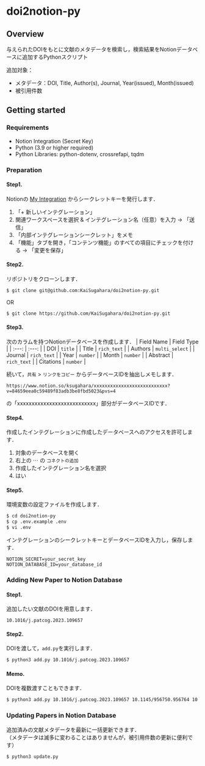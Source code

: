 # doi2notion-py

## Overview
与えられたDOIをもとに文献のメタデータを検索し，検索結果をNotionデータベースに追加するPythonスクリプト

追加対象：
- メタデータ：DOI, Title, Author(s), Journal, Year(issued), Month(issued)
- 被引用件数

## Getting started

### Requirements
- Notion Integration (Secret Key)
- Python (3.9 or higher required)
- Python Libraries: python-dotenv, crossrefapi, tqdm

### Preparation

#### Step1.
Notionの [My Integration]("https://www.notion.so/my-integrations") からシークレットキーを発行します．
1. 「+ 新しいインテグレーション」
1. 関連ワークスペースを選択 & インテグレーション名（任意）を入力 → 「送信」
1. 「内部インテグレーションシークレット」をメモ
1. 「機能」タブを開き，「コンテンツ機能」のすべての項目にチェックを付ける → 「変更を保存」

#### Step2.
リポジトリをクローンします．
```bash
$ git clone git@github.com:KaiSugahara/doi2notion-py.git
```
OR
```bash
$ git clone https://github.com/KaiSugahara/doi2notion-py.git
```

#### Step3.
次のカラムを持つNotionデータベースを作成します．
| Field Name | Field Type |
| :---: | :---: |
| DOI | `title` |
| Title | `rich_text` |
| Authors | `multi_select` |
| Journal | `rich_text` |
| Year | `number` |
| Month | `number` |
| Abstract | `rich_text` |
| Citations | `number` |

続いて，`共有` > `リンクをコピー` からデータベースIDを抽出しメモします．
```
https://www.notion.so/ksugahara/xxxxxxxxxxxxxxxxxxxxxxxxxxx?v=84659eea0c59489f83adb3be8fbd5023&pvs=4
```
の「xxxxxxxxxxxxxxxxxxxxxxxxxxx」部分がデータベースIDです．


#### Step4.

作成したインテグレーションに作成したデータベースへのアクセスを許可します．
1. 対象のデータベースを開く
1. 右上の $\cdots$ の `コネクトの追加`
1. 作成したインテグレーション名を選択
1. はい

#### Step5.
環境変数の設定ファイルを作成します．
```bash
$ cd doi2notion-py
$ cp .env.example .env
$ vi .env
```

インテグレーションのシークレットキーとデータベースIDを入力し，保存します．
```
NOTION_SECRET=your_secret_key
NOTION_DATABASE_ID=your_database_id
```

### Adding New Paper to Notion Database

#### Step1.

追加したい文献のDOIを用意します．
```
10.1016/j.patcog.2023.109657
```
#### Step2.

DOIを渡して，`add.py`を実行します．

```bash
$ python3 add.py 10.1016/j.patcog.2023.109657
```

#### Memo.
DOIを複数渡すこともできます．
```bash
$ python3 add.py 10.1016/j.patcog.2023.109657 10.1145/956750.956764 10.1007/s10115-015-0823-x
```

### Updating Papers in Notion Database

追加済みの文献メタデータを最新に一括更新できます．<br>
（メタデータは滅多に変わることはありませんが，被引用件数の更新に便利です）
```bash
$ python3 update.py
```
